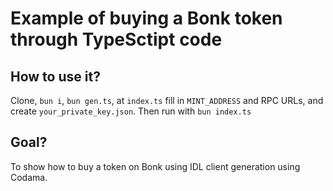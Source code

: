 # Example of buying a Bonk token through TypeSctipt code

## How to use it?

Clone, `bun i`, `bun gen.ts`, at `index.ts` fill in `MINT_ADDRESS` and RPC URLs, and create `your_private_key.json`. Then run with `bun index.ts`

## Goal?

To show how to buy a token on Bonk using IDL client generation using Codama.
